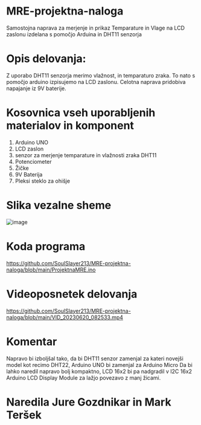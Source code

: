 # MRE-projektna-naloga
Samostojna naprava za merjenje in prikaz Temparature in Vlage na LCD zaslonu izdelana s pomočjo Arduina in DHT11 senzorja

# Opis delovanja:
 Z uporabo DHT11 senzorja merimo vlažnost, in temparaturo zraka. To nato s pomočjo arduino izpisujemo na LCD zaslonu. Celotna naprava pridobiva napajanje iz 9V baterije.
 
# Kosovnica vseh uporabljenih materialov in komponent
1. Arduino UNO
2. LCD zaslon
3. senzor za merjenje temparature in vlažnosti zraka DHT11
4. Potenciometer
5. Žičke
6. 9V Baterija
7. Pleksi steklo za ohišje

# Slika vezalne sheme
![image](https://github.com/SoulSlayer213/MRE-projektna-naloga/assets/129843209/6c7115d6-8e9e-4f68-b47a-d625cc37b7c0)

# Koda programa
https://github.com/SoulSlayer213/MRE-projektna-naloga/blob/main/ProjektnaMRE.ino
# Videoposnetek delovanja
https://github.com/SoulSlayer213/MRE-projektna-naloga/blob/main/VID_20230620_082533.mp4
# Komentar
 Napravo bi izboljšal tako, da bi DHT11 senzor zamenjal za kateri novejši model kot recimo DHT22, Arduino UNO bi zamenjal za Arduino Micro Da bi lahko naredil napravo bolj kompaktno, LCD 16x2 bi pa nadgradil v I2C 16x2 Arduino LCD Display Module za lažjo povezavo z manj žicami.
# Naredila Jure Gozdnikar in Mark Teršek
